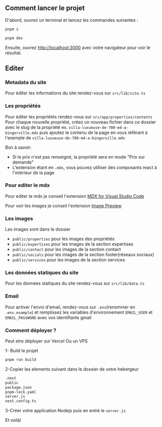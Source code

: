 ## Comment lancer le projet

D'abord, ouvrez un terminal et lancez les commandes suivantes :

```bash
pnpm i
```

```bash
pnpm dev
```

Ensuite, ouvrez [http://localhost:3000](http://localhost:3000) avec votre navigateur pour voir le résultat.

## Editer

### Metadata du site

Pour éditer les informations du site rendez-vous sur `src/lib/site.ts`

### Les propriétés

Pour éditer les propriétés rendez-vous sur `src/app/properties/contents`
Pour chaque nouvelle propriété, créez un nouveau fichier dans ce dossier avec le slug de la propriété ex. `villa-luxueuse-de-700-m4-a-bingerville.mdx` puis ajoutez le contenu de la page en vous référant à l'exemple de `villa-luxueuse-de-700-m4-a-bingerville.mdx`

Bon à savoir:

- Si le prix n'est pas renseigné, la propriété sera en mode "Prix sur demande"
- L'extension étant en `.mdx`, vous pouvez utiliser des composants react à l'intérieur de la page

### Pour editer le mdx

Pour editer le mdx je conseil l'extension [MDX for Visual Studio Code](https://marketplace.visualstudio.com/items?itemName=unifiedjs.vscode-mdx)

Pour voir les images je conseil l'extension [Image Preview](https://marketplace.visualstudio.com/items?itemName=kisstkondoros.vscode-gutter-preview)

### Les images

Les images sont dans le dossier

- `public/properties` pour les images des propriétés
- `public/expertises` pour les images de la section expertises
- `public/contact` pour les images de la section contact
- `public/socials` pour les images de la section footer(réseaux sociaux)
- `public/services` pour les images de la section services

### Les données statiques du site

Pour les données statiques du site rendez-vous sur `src/lib/data.ts`

### Email

Pour activer l'envoi d'email, rendez-vous sur `.env`(renommer en `.env.example`) et remplissez les variables d'environnement `EMAIL_USER` et `EMAIL_PASSWORD` avec vos
identifiants gmail

### Comment déployer ?

Peut etre déployer sur Vercel Ou un VPS

1- Build le projet

```bash
pnpm run build
```

2-Copier les elements suivant dans le dossier de votre hebergeur

```bash
.next
public
package.json
pnpm-lock.yaml
server.js
next.config.ts
```

3-Créer votre application Nodejs puis en entré le `server.js`

Et voilà!
